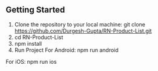 ## Getting Started

1. Clone the repository to your local machine: git clone https://github.com/Durgesh-Gupta/RN-Product-List.git
2. cd RN-Product-List
3. npm install
4. Run Project
For Android:
npm run android

For iOS:
npm run ios
